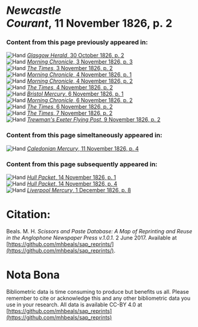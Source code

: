 # *Newcastle Courant*, 11 November 1826, p. 2  
  
### Content from this page previously appeared in:  
![Hand](http://scissorsandpaste.net/wp-content/uploads/2017/06/smallhandpointer.png) [*Glasgow Herald*, 30 October 1826, p. 2](https://mhbeals.github.io/sap_html/Glasgow-Herald/Glasgow-Herald-30-October-1826-p-2)  
![Hand](http://scissorsandpaste.net/wp-content/uploads/2017/06/smallhandpointer.png) [*Morning Chronicle*, 3 November 1826, p. 3](https://mhbeals.github.io/sap_html/Morning-Chronicle/Morning-Chronicle-3-November-1826-p-3)  
![Hand](http://scissorsandpaste.net/wp-content/uploads/2017/06/smallhandpointer.png) [*The Times*, 3 November 1826, p. 2](https://mhbeals.github.io/sap_html/The-Times/The-Times-3-November-1826-p-2)  
![Hand](http://scissorsandpaste.net/wp-content/uploads/2017/06/smallhandpointer.png) [*Morning Chronicle*, 4 November 1826, p. 1](https://mhbeals.github.io/sap_html/Morning-Chronicle/Morning-Chronicle-4-November-1826-p-1)  
![Hand](http://scissorsandpaste.net/wp-content/uploads/2017/06/smallhandpointer.png) [*Morning Chronicle*, 4 November 1826, p. 2](https://mhbeals.github.io/sap_html/Morning-Chronicle/Morning-Chronicle-4-November-1826-p-2)  
![Hand](http://scissorsandpaste.net/wp-content/uploads/2017/06/smallhandpointer.png) [*The Times*, 4 November 1826, p. 2](https://mhbeals.github.io/sap_html/The-Times/The-Times-4-November-1826-p-2)  
![Hand](http://scissorsandpaste.net/wp-content/uploads/2017/06/smallhandpointer.png) [*Bristol Mercury*, 6 November 1826, p. 1](https://mhbeals.github.io/sap_html/Bristol-Mercury/Bristol-Mercury-6-November-1826-p-1)  
![Hand](http://scissorsandpaste.net/wp-content/uploads/2017/06/smallhandpointer.png) [*Morning Chronicle*, 6 November 1826, p. 2](https://mhbeals.github.io/sap_html/Morning-Chronicle/Morning-Chronicle-6-November-1826-p-2)  
![Hand](http://scissorsandpaste.net/wp-content/uploads/2017/06/smallhandpointer.png) [*The Times*, 6 November 1826, p. 2](https://mhbeals.github.io/sap_html/The-Times/The-Times-6-November-1826-p-2)  
![Hand](http://scissorsandpaste.net/wp-content/uploads/2017/06/smallhandpointer.png) [*The Times*, 7 November 1826, p. 2](https://mhbeals.github.io/sap_html/The-Times/The-Times-7-November-1826-p-2)  
![Hand](http://scissorsandpaste.net/wp-content/uploads/2017/06/smallhandpointer.png) [*Trewman's Exeter Flying Post*, 9 November 1826, p. 2](https://mhbeals.github.io/sap_html/Trewman's-Exeter-Flying-Post/Trewman's-Exeter-Flying-Post-9-November-1826-p-2)  
  
### Content from this page simeltaneously appeared in:  
![Hand](http://scissorsandpaste.net/wp-content/uploads/2017/06/smallhandpointer.png) [*Caledonian Mercury*, 11 November 1826, p. 4](https://mhbeals.github.io/sap_html/Caledonian-Mercury/Caledonian-Mercury-11-November-1826-p-4)  
  
### Content from this page subsequently appeared in:  
![Hand](http://scissorsandpaste.net/wp-content/uploads/2017/06/smallhandpointer.png) [*Hull Packet*, 14 November 1826, p. 1](https://mhbeals.github.io/sap_html/Hull-Packet/Hull-Packet-14-November-1826-p-1)  
![Hand](http://scissorsandpaste.net/wp-content/uploads/2017/06/smallhandpointer.png) [*Hull Packet*, 14 November 1826, p. 4](https://mhbeals.github.io/sap_html/Hull-Packet/Hull-Packet-14-November-1826-p-4)  
![Hand](http://scissorsandpaste.net/wp-content/uploads/2017/06/smallhandpointer.png) [*Liverpool Mercury*, 1 December 1826, p. 8](https://mhbeals.github.io/sap_html/Liverpool-Mercury/Liverpool-Mercury-1-December-1826-p-8)  


# Citation: 

Beals. M. H. *Scissors and Paste Database: A Map of Reprinting and Reuse in the Anglophone Newspaper Press v.1.0.1.* 2 June 2017. Available at [https://github.com/mhbeals/sap_reprints/](https://github.com/mhbeals/sap_reprints/). 

# Nota Bona

Bibliometric data is time consuming to produce but benefits us all. Please remember to cite or acknowledge this and any other bibliometric data you use in your research. All data is available CC-BY 4.0 at [https://github.com/mhbeals/sap_reprints](https://github.com/mhbeals/sap_reprints)